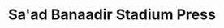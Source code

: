 ---
type: "still"
title: "Sa'ad Banaadir Stadium Press"
image: "Sa'ad Banaadir Stadium Press.png"
thumbnail: "Sa'ad Banaadir Stadium Press_thumb.jpg"
---